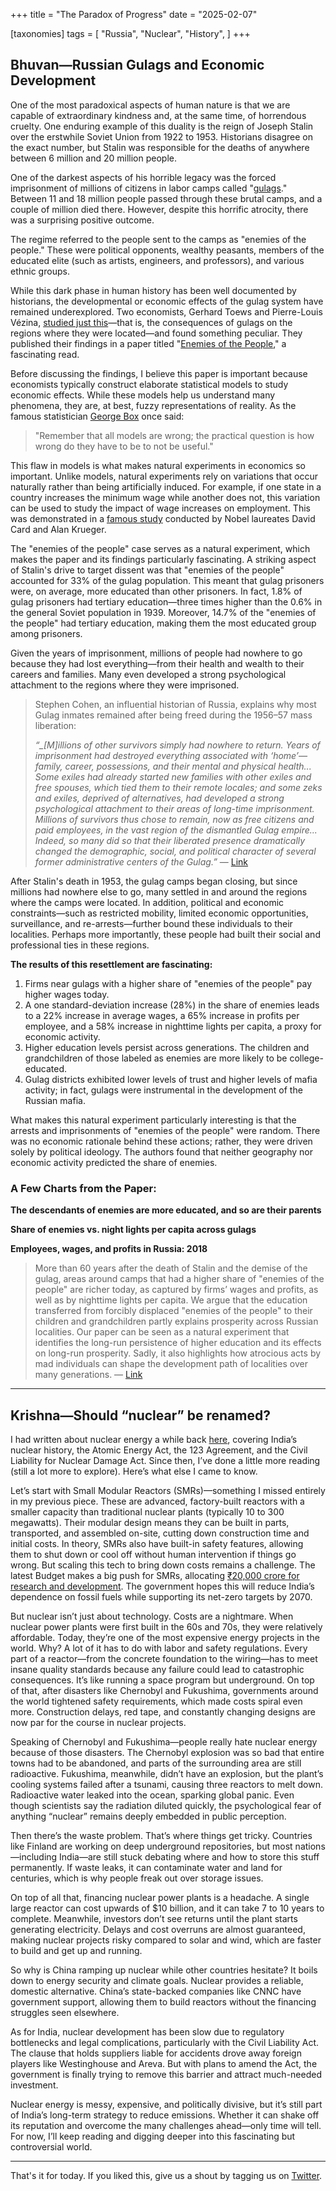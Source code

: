 +++
title = "The Paradox of Progress"
date = "2025-02-07"

[taxonomies]
tags = [
    "Russia",
    "Nuclear",
    "History",
]
+++ 
## Bhuvan—Russian Gulags and Economic Development

One of the most paradoxical aspects of human nature is that we are capable of extraordinary kindness and, at the same time, of horrendous cruelty. One enduring example of this duality is the reign of Joseph Stalin over the erstwhile Soviet Union from 1922 to 1953. Historians disagree on the exact number, but Stalin was responsible for the deaths of anywhere between 6 million and 20 million people.

One of the darkest aspects of his horrible legacy was the forced imprisonment of millions of citizens in labor camps called "[gulags](https://en.wikipedia.org/wiki/Gulag)." Between 11 and 18 million people passed through these brutal camps, and a couple of million died there. However, despite this horrific atrocity, there was a surprising positive outcome.

The regime referred to the people sent to the camps as "enemies of the people." These were political opponents, wealthy peasants, members of the educated elite (such as artists, engineers, and professors), and various ethnic groups.

While this dark phase in human history has been well documented by historians, the developmental or economic effects of the gulag system have remained underexplored. Two economists, Gerhard Toews and Pierre-Louis Vézina, [studied just this](https://www.aeaweb.org/research/human-capital-enemies-ussr)—that is, the consequences of gulags on the regions where they were located—and found something peculiar. They published their findings in a paper titled "[Enemies of the People](https://osf.io/preprints/socarxiv/gnypr_v1)," a fascinating read.

Before discussing the findings, I believe this paper is important because economists typically construct elaborate statistical models to study economic effects. While these models help us understand many phenomena, they are, at best, fuzzy representations of reality. As the famous statistician [George Box](https://fs.blog/all-models-are-wrong/) once said:

> "Remember that all models are wrong; the practical question is how wrong do they have to be to not be useful."
> 

This flaw in models is what makes natural experiments in economics so important. Unlike models, natural experiments rely on variations that occur naturally rather than being artificially induced. For example, if one state in a country increases the minimum wage while another does not, this variation can be used to study the impact of wage increases on employment. This was demonstrated in a [famous study](https://www.nber.org/papers/w4509) conducted by Nobel laureates David Card and Alan Krueger.

The "enemies of the people" case serves as a natural experiment, which makes the paper and its findings particularly fascinating. A striking aspect of Stalin's drive to target dissent was that "enemies of the people" accounted for 33% of the gulag population. This meant that gulag prisoners were, on average, more educated than other prisoners. In fact, 1.8% of gulag prisoners had tertiary education—three times higher than the 0.6% in the general Soviet population in 1939. Moreover, 14.7% of the "enemies of the people" had tertiary education, making them the most educated group among prisoners.

Given the years of imprisonment, millions of people had nowhere to go because they had lost everything—from their health and wealth to their careers and families. Many even developed a strong psychological attachment to the regions where they were imprisoned.

> Stephen Cohen, an influential historian of Russia, explains why most Gulag inmates remained after being freed during the 1956–57 mass liberation:
> 
> 
> *“_[M]illions of other survivors simply had nowhere to return. Years of imprisonment had destroyed everything associated with ‘home’—family, career, possessions, and their mental and physical health... Some exiles had already started new families with other exiles and free spouses, which tied them to their remote locales; and some zeks and exiles, deprived of alternatives, had developed a strong psychological attachment to their areas of long-time imprisonment. Millions of survivors thus chose to remain, now as free citizens and paid employees, in the vast region of the dismantled Gulag empire... Indeed, so many did so that their liberated presence dramatically changed the demographic, social, and political character of several former administrative centers of the Gulag.”* — [Link](https://cepr.org/voxeu/columns/enemies-people)
> 

After Stalin's death in 1953, the gulag camps began closing, but since millions had nowhere else to go, many settled in and around the regions where the camps were located. In addition, political and economic constraints—such as restricted mobility, limited economic opportunities, surveillance, and re-arrests—further bound these individuals to their localities. Perhaps more importantly, these people had built their social and professional ties in these regions.

**The results of this resettlement are fascinating:**

1. Firms near gulags with a higher share of "enemies of the people" pay higher wages today.
2. A one standard-deviation increase (28%) in the share of enemies leads to a 22% increase in average wages, a 65% increase in profits per employee, and a 58% increase in nighttime lights per capita, a proxy for economic activity.
3. Higher education levels persist across generations. The children and grandchildren of those labeled as enemies are more likely to be college-educated.
4. Gulag districts exhibited lower levels of trust and higher levels of mafia activity; in fact, gulags were instrumental in the development of the Russian mafia.

What makes this natural experiment particularly interesting is that the arrests and imprisonments of "enemies of the people" were random. There was no economic rationale behind these actions; rather, they were driven solely by political ideology. The authors found that neither geography nor economic activity predicted the share of enemies.

### **A Few Charts from the Paper:**

**The descendants of enemies are more educated, and so are their parents**



**Share of enemies vs. night lights per capita across gulags**



**Employees, wages, and profits in Russia: 2018**



> More than 60 years after the death of Stalin and the demise of the gulag, areas around camps that had a higher share of "enemies of the people" are richer today, as captured by firms’ wages and profits, as well as by nighttime lights per capita. We argue that the education transferred from forcibly displaced "enemies of the people" to their children and grandchildren partly explains prosperity across Russian localities. Our paper can be seen as a natural experiment that identifies the long-run persistence of higher education and its effects on long-run prosperity. Sadly, it also highlights how atrocious acts by mad individuals can shape the development path of localities over many generations. — [Link](https://cepr.org/voxeu/columns/enemies-people)
> 

---

## Krishna—Should “nuclear” be renamed?

I had written about nuclear energy a while back [here](https://onethingwelearned.today/posts/the-damage-of-trade-wars/#krishna-quick-look-at-the-history-of-india-s-nuclear-space), covering India’s nuclear history, the Atomic Energy Act, the 123 Agreement, and the Civil Liability for Nuclear Damage Act. Since then, I’ve done a little more reading (still a lot more to explore). Here’s what else I came to know.

Let’s start with Small Modular Reactors (SMRs)—something I missed entirely in my previous piece. These are advanced, factory-built reactors with a smaller capacity than traditional nuclear plants (typically 10 to 300 megawatts). Their modular design means they can be built in parts, transported, and assembled on-site, cutting down construction time and initial costs. In theory, SMRs also have built-in safety features, allowing them to shut down or cool off without human intervention if things go wrong. But scaling this tech to bring down costs remains a challenge. The latest Budget makes a big push for SMRs, allocating [₹20,000 crore for research and development](https://pib.gov.in/PressReleaseIframePage.aspx?PRID=2098367). The government hopes this will reduce India’s dependence on fossil fuels while supporting its net-zero targets by 2070.

But nuclear isn’t just about technology. Costs are a nightmare. When nuclear power plants were first built in the 60s and 70s, they were relatively affordable. Today, they’re one of the most expensive energy projects in the world. Why? A lot of it has to do with labor and safety regulations. Every part of a reactor—from the concrete foundation to the wiring—has to meet insane quality standards because any failure could lead to catastrophic consequences. It’s like running a space program but underground. On top of that, after disasters like Chernobyl and Fukushima, governments around the world tightened safety requirements, which made costs spiral even more. Construction delays, red tape, and constantly changing designs are now par for the course in nuclear projects.

Speaking of Chernobyl and Fukushima—people really hate nuclear energy because of those disasters. The Chernobyl explosion was so bad that entire towns had to be abandoned, and parts of the surrounding area are still radioactive. Fukushima, meanwhile, didn’t have an explosion, but the plant’s cooling systems failed after a tsunami, causing three reactors to melt down. Radioactive water leaked into the ocean, sparking global panic. Even though scientists say the radiation diluted quickly, the psychological fear of anything “nuclear” remains deeply embedded in public perception.

Then there’s the waste problem. That’s where things get tricky. Countries like Finland are working on deep underground repositories, but most nations—including India—are still stuck debating where and how to store this stuff permanently. If waste leaks, it can contaminate water and land for centuries, which is why people freak out over storage issues.

On top of all that, financing nuclear power plants is a headache. A single large reactor can cost upwards of $10 billion, and it can take 7 to 10 years to complete. Meanwhile, investors don’t see returns until the plant starts generating electricity. Delays and cost overruns are almost guaranteed, making nuclear projects risky compared to solar and wind, which are faster to build and get up and running.

So why is China ramping up nuclear while other countries hesitate? It boils down to energy security and climate goals. Nuclear provides a reliable, domestic alternative. China’s state-backed companies like CNNC have government support, allowing them to build reactors without the financing struggles seen elsewhere.

As for India, nuclear development has been slow due to regulatory bottlenecks and legal complications, particularly with the Civil Liability Act. The clause that holds suppliers liable for accidents drove away foreign players like Westinghouse and Areva. But with plans to amend the Act, the government is finally trying to remove this barrier and attract much-needed investment.

Nuclear energy is messy, expensive, and politically divisive, but it’s still part of India’s long-term strategy to reduce emissions. Whether it can shake off its reputation and overcome the many challenges ahead—only time will tell. For now, I’ll keep reading and digging deeper into this fascinating but controversial world.

---

That's it for today. If you liked this, give us a shout by tagging us on  [Twitter](https://x.com/zerodhamarkets).
